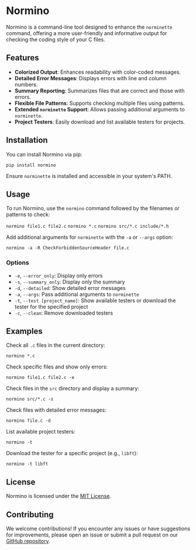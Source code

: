 # Normino

Normino is a command-line tool designed to enhance the `norminette` command, offering a more user-friendly and informative output for checking the coding style of your C files.

## Features

- **Colorized Output**: Enhances readability with color-coded messages.
- **Detailed Error Messages**: Displays errors with line and column numbers.
- **Summary Reporting**: Summarizes files that are correct and those with errors.
- **Flexible File Patterns**: Supports checking multiple files using patterns.
- **Extended `norminette` Support**: Allows passing additional arguments to `norminette`.
- **Project Testers**: Easily download and list available testers for projects.

## Installation

You can install Normino via pip:

``pip install normino``

Ensure `norminette` is installed and accessible in your system's PATH.

## Usage

To run Normino, use the `normino` command followed by the filenames or patterns to check:

``normino file1.c file2.c``
``normino *.c``
``normino src/*.c include/*.h``

Add additional arguments for `norminette` with the `-a` or `--args` option:

``normino -a -R CheckForbiddenSourceHeader file.c``

### Options

- `-e`, `--error_only`: Display only errors
- `-s`, `--summary_only`: Display only the summary
- `-d`, `--detailed`: Show detailed error messages
- `-a`, `--args`: Pass additional arguments to `norminette`
- `-t`, `--test [project_name]`: Show available testers or download the tester for the specified project
- `-c`, `--clean`: Remove downloaded testers

## Examples

Check all `.c` files in the current directory:

``normino *.c``

Check specific files and show only errors:

``normino file1.c file2.c -e``

Check files in the `src` directory and display a summary:

``normino src/*.c -s``

Check files with detailed error messages:

``normino file.c -d``

List available project testers:

``normino -t``

Download the tester for a specific project (e.g., `libft`):

``normino -t libft``

## License

Normino is licensed under the [MIT License](LICENSE).

## Contributing

We welcome contributions! If you encounter any issues or have suggestions for improvements, please open an issue or submit a pull request on our [GitHub repository](https://github.com/SLDDL/Normino).